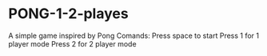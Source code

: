 # PONG-1-2-playes
A simple game inspired by Pong 
Comands:
Press space to start
Press 1 for 1 player mode
Press 2 for 2 player mode
